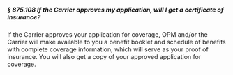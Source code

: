 ##### § 875.108 If the Carrier approves my application, will I get a certificate of insurance? #####

If the Carrier approves your application for coverage, OPM and/or the Carrier will make available to you a benefit booklet and schedule of benefits with complete coverage information, which will serve as your proof of insurance. You will also get a copy of your approved application for coverage.